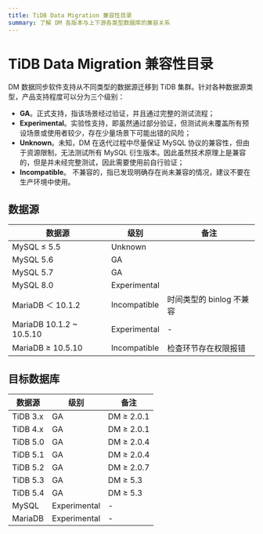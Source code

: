 ```yaml
---
title: TiDB Data Migration 兼容性目录
summary: 了解 DM 各版本与上下游各类型数据库的兼容关系
---
```


# TiDB Data Migration 兼容性目录

DM 数据同步软件支持从不同类型的数据源迁移到 TiDB 集群。针对各种数据源类型，产品支持程度可以分为三个级别：

- **GA**。正式支持，指该场景经过验证，并且通过完整的测试流程；
- **Experimental**。实验性支持，即虽然通过部分验证，但测试尚未覆盖所有预设场景或使用者较少，存在少量场景下可能出错的风险；
- **Unknown**。未知，DM 在迭代过程中尽量保证 MySQL 协议的兼容性，但由于资源限制，无法测试所有 MySQL 衍生版本。因此虽然技术原理上是兼容的，但是并未经完整测试，因此需要使用前自行验证；
- **Incompatible**。 不兼容的，指已发现明确存在尚未兼容的情况，建议不要在生产环境中使用。

## 数据源

|数据源|级别|备注|
|-|-|-|
|MySQL ≤ 5.5|Unknown||
|MySQL 5.6|GA||
|MySQL 5.7|GA||
|MySQL 8.0|Experimental||
|MariaDB ＜ 10.1.2|Incompatible|时间类型的 binlog 不兼容|
|MariaDB 10.1.2 ~ 10.5.10|Experimental|-|
|MariaDB ≥ 10.5.10|Incompatible|检查环节存在权限报错|

## 目标数据库

|数据源|级别|备注|
|-|-|-|
|TiDB 3.x|GA|DM ≥ 2.0.1|
|TiDB 4.x|GA|DM ≥ 2.0.1|
|TiDB 5.0|GA|DM ≥ 2.0.4|
|TiDB 5.1|GA|DM ≥ 2.0.4|
|TiDB 5.2|GA|DM ≥ 2.0.7|
|TiDB 5.3|GA|DM ≥ 5.3|
|TiDB 5.4|GA|DM ≥ 5.3|
|MySQL|Experimental|-|
|MariaDB|Experimental|-|
